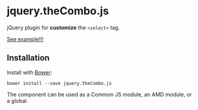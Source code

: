 # jquery.theCombo.js

jQuery plugin for **customize** the `<select>` tag.

[See example!!!](https://github.com/lagden/theCombo/tree/master/example)

## Installation

Install with [Bower](http://bower.io):

```
bower install --save jquery.theCombo.js
```

The component can be used as a Common JS module, an AMD module, or a global.
